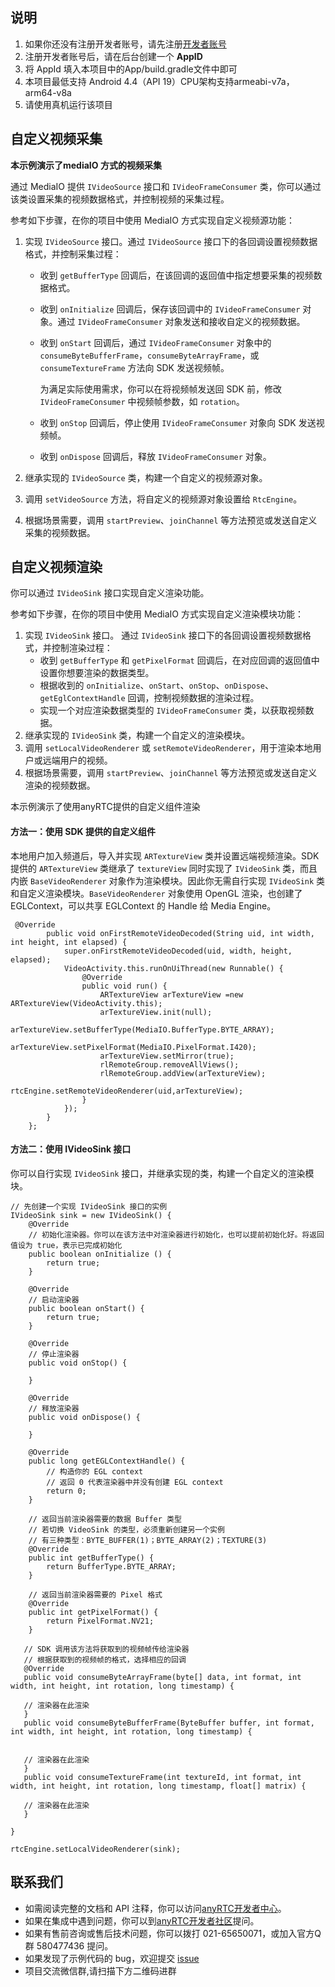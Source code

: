 

## 说明

1. 如果你还没有注册开发者账号，请先注册[开发者账号](https://console.anyrtc.io/signin)
2. 注册开发者账号后，请在后台创建一个 **AppID**
3. 将 AppId 填入本项目中的App/build.gradle文件中即可
4. 本项目最低支持 Android 4.4（API 19）CPU架构支持armeabi-v7a，arm64-v8a
5. 请使用真机运行该项目



## 自定义视频采集

**本示例演示了mediaIO 方式的视频采集**

通过 MediaIO 提供 `IVideoSource` 接口和 `IVideoFrameConsumer` 类，你可以通过该类设置采集的视频数据格式，并控制视频的采集过程。

参考如下步骤，在你的项目中使用 MediaIO 方式实现自定义视频源功能：

1. 实现 `IVideoSource` 接口。通过 `IVideoSource` 接口下的各回调设置视频数据格式，并控制采集过程：

   - 收到 `getBufferType` 回调后，在该回调的返回值中指定想要采集的视频数据格式。

   - 收到 `onInitialize` 回调后，保存该回调中的 `IVideoFrameConsumer` 对象。通过 `IVideoFrameConsumer` 对象发送和接收自定义的视频数据。

   - 收到 `onStart` 回调后，通过 `IVideoFrameConsumer` 对象中的 `consumeByteBufferFrame`，`consumeByteArrayFrame`，或 `consumeTextureFrame` 方法向 SDK 发送视频帧。

     为满足实际使用需求，你可以在将视频帧发送回 SDK 前，修改 `IVideoFrameConsumer` 中视频帧参数，如 `rotation`。

   - 收到 `onStop` 回调后，停止使用 `IVideoFrameConsumer` 对象向 SDK 发送视频帧。

   - 收到 `onDispose` 回调后，释放 `IVideoFrameConsumer` 对象。

2. 继承实现的 `IVideoSource` 类，构建一个自定义的视频源对象。

3. 调用 `setVideoSource` 方法，将自定义的视频源对象设置给 `RtcEngine`。

4. 根据场景需要，调用 `startPreview`、`joinChannel` 等方法预览或发送自定义采集的视频数据。



## 自定义视频渲染

你可以通过  `IVideoSink` 接口实现自定义渲染功能。

参考如下步骤，在你的项目中使用 MediaIO 方式实现自定义渲染模块功能：

1. 实现 `IVideoSink` 接口。 通过 `IVideoSink` 接口下的各回调设置视频数据格式，并控制渲染过程：
   - 收到 `getBufferType` 和 `getPixelFormat` 回调后，在对应回调的返回值中设置你想要渲染的数据类型。
   - 根据收到的 `onInitialize`、`onStart`、`onStop`、`onDispose`、`getEglContextHandle` 回调，控制视频数据的渲染过程。
   - 实现一个对应渲染数据类型的 `IVideoFrameConsumer` 类，以获取视频数据。
2. 继承实现的 `IVideoSink` 类，构建一个自定义的渲染模块。
3. 调用 `setLocalVideoRenderer` 或 `setRemoteVideoRenderer`，用于渲染本地用户或远端用户的视频。
4. 根据场景需要，调用 `startPreview`、`joinChannel` 等方法预览或发送自定义渲染的视频数据。



本示例演示了使用anyRTC提供的自定义组件渲染



#### 方法一：使用  SDK 提供的自定义组件

本地用户加入频道后，导入并实现 `ARTextureView` 类并设置远端视频渲染。SDK 提供的 `ARTextureView` 类继承了 `textureView` 同时实现了 `IVideoSink` 类，而且内嵌 `BaseVideoRenderer` 对象作为渲染模块。因此你无需自行实现 `IVideoSink` 类和自定义渲染模块。`BaseVideoRenderer` 对象使用 OpenGL 渲染，也创建了 EGLContext，可以共享 EGLContext 的 Handle 给 Media Engine。



```
 @Override
        public void onFirstRemoteVideoDecoded(String uid, int width, int height, int elapsed) {
            super.onFirstRemoteVideoDecoded(uid, width, height, elapsed);
            VideoActivity.this.runOnUiThread(new Runnable() {
                @Override
                public void run() {
                    ARTextureView arTextureView =new ARTextureView(VideoActivity.this);
                    arTextureView.init(null);
                    arTextureView.setBufferType(MediaIO.BufferType.BYTE_ARRAY);
                    arTextureView.setPixelFormat(MediaIO.PixelFormat.I420);
                    arTextureView.setMirror(true);
                    rlRemoteGroup.removeAllViews();
                    rlRemoteGroup.addView(arTextureView);
                    rtcEngine.setRemoteVideoRenderer(uid,arTextureView);
                }
            });
        }
    };
```



#### 方法二：使用 IVideoSink 接口

你可以自行实现 `IVideoSink` 接口，并继承实现的类，构建一个自定义的渲染模块。



```
// 先创建一个实现 IVideoSink 接口的实例
IVideoSink sink = new IVideoSink() {
    @Override
    // 初始化渲染器。你可以在该方法中对渲染器进行初始化，也可以提前初始化好。将返回值设为 true，表示已完成初始化
    public boolean onInitialize () {
        return true;
    }

    @Override
    // 启动渲染器
    public boolean onStart() {
        return true;
    }

    @Override
    // 停止渲染器
    public void onStop() {

    }

    @Override
    // 释放渲染器
    public void onDispose() {

    }

    @Override
    public long getEGLContextHandle() {
        // 构造你的 EGL context
        // 返回 0 代表渲染器中并没有创建 EGL context
        return 0;
    }

    // 返回当前渲染器需要的数据 Buffer 类型
    // 若切换 VideoSink 的类型，必须重新创建另一个实例
    // 有三种类型：BYTE_BUFFER(1)；BYTE_ARRAY(2)；TEXTURE(3)
    @Override
    public int getBufferType() {
        return BufferType.BYTE_ARRAY;
    }

    // 返回当前渲染器需要的 Pixel 格式
    @Override
    public int getPixelFormat() {
        return PixelFormat.NV21;
    }

   // SDK 调用该方法将获取到的视频帧传给渲染器
   // 根据获取到的视频帧的格式，选择相应的回调
   @Override
   public void consumeByteArrayFrame(byte[] data, int format, int width, int height, int rotation, long timestamp) {

   // 渲染器在此渲染
   }
   public void consumeByteBufferFrame(ByteBuffer buffer, int format, int width, int height, int rotation, long timestamp) {


   // 渲染器在此渲染
   }
   public void consumeTextureFrame(int textureId, int format, int width, int height, int rotation, long timestamp, float[] matrix) {

   // 渲染器在此渲染
   }

}

rtcEngine.setLocalVideoRenderer(sink);
```



## 联系我们

- 如需阅读完整的文档和 API 注释，你可以访问[anyRTC开发者中心](https://docs.anyrtc.io/)。
- 如果在集成中遇到问题，你可以到[anyRTC开发者社区](https://bbs.anyrtc.io)提问。
- 如果有售前咨询或售后技术问题，你可以拨打 021-65650071，或加入官方Q群 580477436 提问。
- 如果发现了示例代码的 bug，欢迎提交 [issue](https://github.com/anyRTC-UseCase/ARCall/issues)
- 项目交流微信群,请扫描下方二维码进群